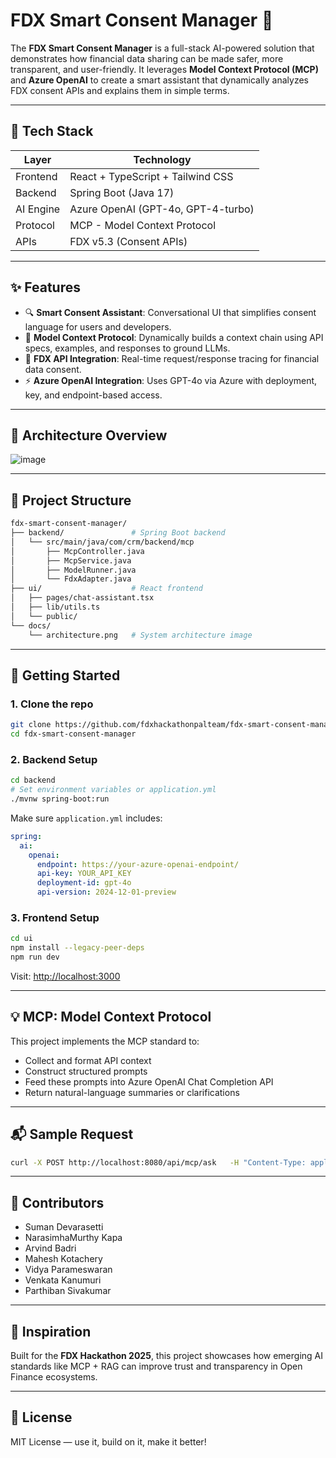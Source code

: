 # FDX Smart Consent Manager 🚀

The **FDX Smart Consent Manager** is a full-stack AI-powered solution that demonstrates how financial data sharing can be made safer, more transparent, and user-friendly. It leverages **Model Context Protocol (MCP)** and **Azure OpenAI** to create a smart assistant that dynamically analyzes FDX consent APIs and explains them in simple terms.

---

## 🔧 Tech Stack

| Layer         | Technology                            |
|--------------|----------------------------------------|
| Frontend     | React + TypeScript + Tailwind CSS      |
| Backend      | Spring Boot (Java 17)                  |
| AI Engine    | Azure OpenAI (GPT-4o, GPT-4-turbo)      |
| Protocol     | MCP - Model Context Protocol           |
| APIs         | FDX v5.3 (Consent APIs)                |

---

## ✨ Features

- 🔍 **Smart Consent Assistant**: Conversational UI that simplifies consent language for users and developers.
- 🤖 **Model Context Protocol**: Dynamically builds a context chain using API specs, examples, and responses to ground LLMs.
- 🔐 **FDX API Integration**: Real-time request/response tracing for financial data consent.
- ⚡ **Azure OpenAI Integration**: Uses GPT-4o via Azure with deployment, key, and endpoint-based access.

---

## 🧠 Architecture Overview

![image](https://github.com/user-attachments/assets/0be0bcf1-8fb4-49a0-ab06-1d9dbe9ba8b2)


> 
---

## 📁 Project Structure

```bash
fdx-smart-consent-manager/
├── backend/               # Spring Boot backend
│   └── src/main/java/com/crm/backend/mcp
│       ├── McpController.java
│       ├── McpService.java
│       ├── ModelRunner.java
│       └── FdxAdapter.java
├── ui/                    # React frontend
│   ├── pages/chat-assistant.tsx
│   ├── lib/utils.ts
│   └── public/
└── docs/
    └── architecture.png   # System architecture image
```

---

## 🚀 Getting Started

### 1. Clone the repo

```bash
git clone https://github.com/fdxhackathonpalteam/fdx-smart-consent-manager.git
cd fdx-smart-consent-manager
```

### 2. Backend Setup

```bash
cd backend
# Set environment variables or application.yml
./mvnw spring-boot:run
```

Make sure `application.yml` includes:

```yaml
spring:
  ai:
    openai:
      endpoint: https://your-azure-openai-endpoint/
      api-key: YOUR_API_KEY
      deployment-id: gpt-4o
      api-version: 2024-12-01-preview
```

### 3. Frontend Setup

```bash
cd ui
npm install --legacy-peer-deps
npm run dev
```

Visit: [http://localhost:3000](http://localhost:3000)

---

## 💡 MCP: Model Context Protocol

This project implements the MCP standard to:

- Collect and format API context
- Construct structured prompts
- Feed these prompts into Azure OpenAI Chat Completion API
- Return natural-language summaries or clarifications

---

## 📬 Sample Request

```bash
curl -X POST http://localhost:8080/api/mcp/ask   -H "Content-Type: application/json"   -d '{"question": "Explain what this consent means", "apiName": "GetConsent", "apiPayload": "{...}"}'
```

---

## 🤝 Contributors

- Suman Devarasetti
- NarasimhaMurthy Kapa
- Arvind Badri
- Mahesh Kotachery
- Vidya Parameswaran
- Venkata Kanumuri
- Parthiban Sivakumar

---

## 🧠 Inspiration

Built for the **FDX Hackathon 2025**, this project showcases how emerging AI standards like MCP + RAG can improve trust and transparency in Open Finance ecosystems.

---

## 📜 License

MIT License — use it, build on it, make it better!
